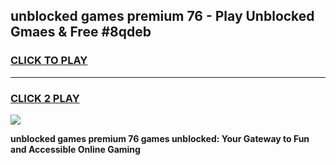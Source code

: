 
## unblocked games premium 76 - Play Unblocked Gmaes & Free #8qdeb
<h3>
<a href="https://premium.freeplayer.one?title=unblocked_games_premium_76&ref=01M">CLICK TO PLAY</a></h3>
<hr>

<h3>
<a href="https://premium.freeplayer.one?title=unblocked_games_premium_76&ref=01M">CLICK 2 PLAY</a>
  
</h3>

<a href="https://premium.freeplayer.one?title=unblocked_games_premium_76&ref=01M"><img src="https://clearcache.store/games.png"></a>


**unblocked games premium 76 games unblocked: Your Gateway to Fun and Accessible Online Gaming**
